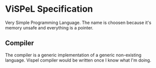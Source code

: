 # ViSPeL Specification

Very Simple Programming Language. The name is choosen because it's
memory unsafe and everything is a pointer.

## Compiler

The compiler is a generic implementation of a generic non-existing language.
Vispel compiler would be written once I know what I'm doing.
